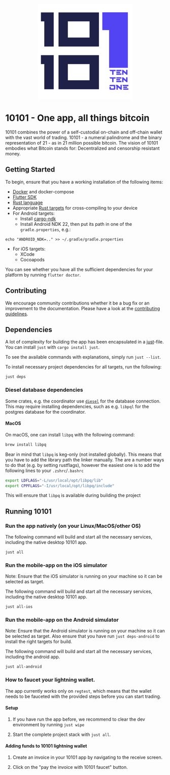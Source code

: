 <p align="center">
  <img height="300" src="./logos/1500x1500.png" alt="10101 Logo">
</p>

# 10101 - One app, all things bitcoin

10101 combines the power of a self-custodial on-chain and off-chain wallet with the vast world of trading. 10101 - a numeral palindrome and the binary representation of 21 - as in 21 million possible bitcoin. The vision of 10101 embodies what Bitcoin stands for: Decentralized and censorship resistant money.

## Getting Started

To begin, ensure that you have a working installation of the following items:

- [Docker](https://docs.docker.com/) and docker-compose
- [Flutter SDK](https://docs.flutter.dev/get-started/install)
- [Rust language](https://rustup.rs/)
- Appropriate [Rust targets](https://rust-lang.github.io/rustup/cross-compilation.html) for cross-compiling to your device
- For Android targets:
  - Install [cargo-ndk](https://github.com/bbqsrc/cargo-ndk#installing)
  - Install Android NDK 22, then put its path in one of the `gradle.properties`, e.g.:

```
echo "ANDROID_NDK=.." >> ~/.gradle/gradle.properties
```

- For iOS targets:
  - XCode
  - Cocoapods

You can see whether you have all the sufficient dependencies for your platform by running `flutter doctor`.

## Contributing

We encourage community contributions whether it be a bug fix or an improvement to the documentation.
Please have a look at the [contributing guidelines](./CONTRIBUTING.md).

## Dependencies

A lot of complexity for building the app has been encapsulated in a [just](justfile)-file.
You can install `just` with `cargo install just`.

To see the available commands with explanations, simply run `just --list`.

To install necessary project dependencies for all targets, run the following:

```sh
just deps
```

### Diesel database dependencies

Some crates, e.g. the coordinator use [`diesel`](https://diesel.rs/guides/getting-started) for the database connection.
This may require installing dependencies, such as e.g. `libpql` for the postgres database for the coordinator.

#### MacOS

On macOS, one can install `libpq` with the following command:

```sh
brew install libpq
```

Bear in mind that `libpq` is keg-only (not installed globally). This means that you have to add the library path the linker manually.
The are a number ways to do that (e.g. by setting rustflags), however the easiest one is to add the following lines to your `.zshrc`/`.bashrc`

```sh
export LDFLAGS="-L/usr/local/opt/libpq/lib"
export CPPFLAGS="-I/usr/local/opt/libpq/include"
```

This will ensure that `libpq` is available during building the project

## Running 10101

### Run the app natively (on your Linux/MacOS/other OS)

The following command will build and start all the necessary services, including the native desktop 10101 app.

```bash
just all
```

### Run the mobile-app on the iOS simulator

Note: Ensure that the iOS simulator is running on your machine so it can be selected as target.

The following command will build and start all the necessary services, including the native desktop 10101 app.

```bash
just all-ios
```

### Run the mobile-app on the Android simulator

Note: Ensure that the Android simulator is running on your machine so it can be selected as target.
Also ensure that you have run `just deps-android` to install the right targets for build.

The following command will build and start all the necessary services, including the android app.

```bash
just all-android
```

### How to faucet your lightning wallet.

The app currently works only on `regtest`, which means that the wallet needs to be fauceted with the provided steps before you can start trading.

#### Setup

1. If you have run the app before, we recommend to clear the dev environment by running `just wipe`

2. Start the complete project stack with `just all`.

#### Adding funds to 10101 lightning wallet

1. Create an invoice in your 10101 app by navigating to the receive screen.

2. Click on the "pay the invoice with 10101 faucet" button.
